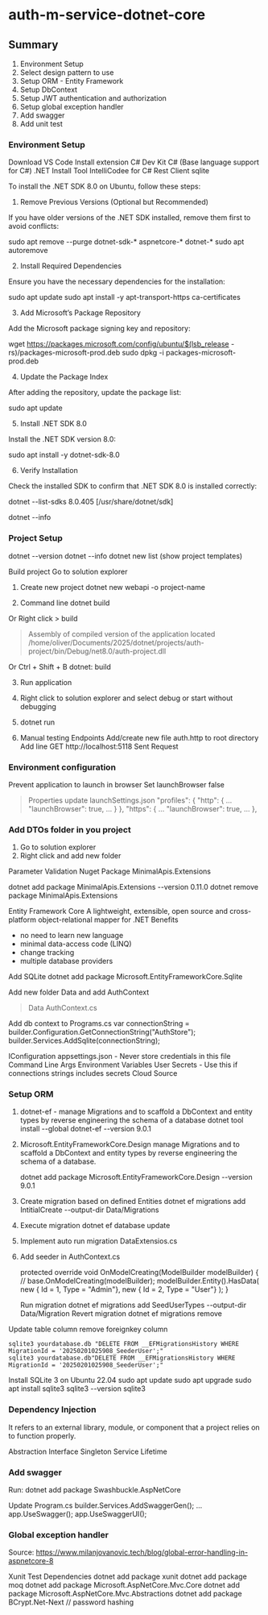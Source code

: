 # auth-m-service-dotnet-core

## Summary
1. Environment Setup
2. Select design pattern to use
3. Setup ORM - Entity Framework
4. Setup DbContext
5. Setup JWT authentication and authorization
6. Setup global exception handler
7. Add swagger
8. Add unit test
 
### Environment Setup
Download VS Code
Install extension 
C# Dev Kit
C# (Base language support for C#)
.NET Install Tool
IntelliCodee for C#
Rest Client
sqlite

To install the .NET SDK 8.0 on Ubuntu, follow these steps:
1. Remove Previous Versions (Optional but Recommended)

If you have older versions of the .NET SDK installed, remove them first to avoid conflicts:

sudo apt remove --purge dotnet-sdk-* aspnetcore-* dotnet-* 
sudo apt autoremove

2. Install Required Dependencies

Ensure you have the necessary dependencies for the installation:

sudo apt update
sudo apt install -y apt-transport-https ca-certificates

3. Add Microsoft’s Package Repository

Add the Microsoft package signing key and repository:

wget https://packages.microsoft.com/config/ubuntu/$(lsb_release -rs)/packages-microsoft-prod.deb
sudo dpkg -i packages-microsoft-prod.deb

4. Update the Package Index

After adding the repository, update the package list:

sudo apt update

5. Install .NET SDK 8.0

Install the .NET SDK version 8.0:

sudo apt install -y dotnet-sdk-8.0

6. Verify Installation

Check the installed SDK to confirm that .NET SDK 8.0 is installed correctly:

dotnet --list-sdks
8.0.405 [/usr/share/dotnet/sdk]

dotnet --info


### Project Setup
dotnet --version
dotnet --info
dotnet new list (show project templates)

Build project
Go to solution explorer

1. Create new project
dotnet new webapi -o project-name

2. Command line 
dotnet build

Or
Right click > build
> Assembly of compiled version of the application located
/home/oliver/Documents/2025/dotnet/projects/auth-project/bin/Debug/net8.0/auth-project.dll

Or
Ctrl + Shift + B
dotnet: build

3. Run application
1. Right click to solution explorer and select debug or start without debugging
2. dotnet run

4. Manual testing Endpoints
Add/create new file auth.http to root directory
Add line
GET http://localhost:5118
Sent Request

### Environment configuration
Prevent application to launch in browser
 Set launchBrowser false
 > Properties update launchSettings.json
"profiles": {
    "http": {
      ...
      "launchBrowser": true, 
      ...
      }
    },
    "https": {
       ...
      "launchBrowser": true, 
      ...
    },
    

### Add DTOs folder in you project
 1. Go to solution explorer
 2. Right click and add new folder
 
Parameter Validation
 Nuget Package
 MinimalApis.Extensions
 
 dotnet add package MinimalApis.Extensions --version 0.11.0
 dotnet remove package MinimalApis.Extensions
 
Entity Framework Core
 A lightweight, extensible, open source and cross-platform object-relational mapper for .NET
 Benefits
 - no need to learn new language
 - minimal data-access code (LINQ)
 - change tracking
 - multiple database providers
 
Add SQLite
 dotnet add package Microsoft.EntityFrameworkCore.Sqlite

Add new folder Data and add AuthContext
  > Data
      AuthContext.cs
  
Add db context to Programs.cs
  var connectionString = builder.Configuration.GetConnectionString("AuthStore");
  builder.Services.AddSqlite<AuthContext>(connectionString);  

  IConfiguration
    appsettings.json - Never store credentials in this file
    Command Line Args
    Environment Variables
    User Secrets - Use this if connections strings includes secrets
    Cloud Source

### Setup ORM
1. dotnet-ef - manage Migrations and to scaffold a DbContext and entity types by reverse engineering the schema of a database 
 dotnet tool install --global dotnet-ef --version 9.0.1
 
2. Microsoft.EntityFrameworkCore.Design 
   manage Migrations and to scaffold a DbContext and entity types by reverse engineering the schema of a database.
  
   dotnet add package Microsoft.EntityFrameworkCore.Design --version 9.0.1
 
3. Create migration based on defined Entities
    dotnet ef migrations add IntitialCreate --output-dir Data/Migrations

4. Execute migration 
    dotnet ef database update

5. Implement auto run migration
    DataExtensios.cs

6. Add seeder in AuthContext.cs
    
    protected override void OnModelCreating(ModelBuilder modelBuilder)
    {
        // base.OnModelCreating(modelBuilder);
        modelBuilder.Entity<UserTypeModel>().HasData(
            new { Id = 1, Type = "Admin"},
            new { Id = 2, Type = "User"}
        );
    }

    Run migration
      dotnet ef migrations add SeedUserTypes --output-dir Data/Migration
    Revert migration
      dotnet ef migrations remove
  
  Update table column remove foreignkey column
    
    sqlite3 yourdatabase.db "DELETE FROM __EFMigrationsHistory WHERE MigrationId = '20250201025908_SeederUser';"
    sqlite3 yourdatabase.db"DELETE FROM __EFMigrationsHistory WHERE MigrationId = '20250201025908_SeederUser';"
 
Install SQLite 3 on Ubuntu 22.04 
sudo apt update
sudo apt upgrade
sudo apt install sqlite3
sqlite3 --version
sqlite3


### Dependency Injection
It refers to an external library, module, or component that a project relies on to function properly. 

Abstraction
Interface
Singleton Service Lifetime


### Add swagger
Run:
dotnet add package Swashbuckle.AspNetCore

Update Program.cs
builder.Services.AddSwaggerGen();
...
app.UseSwagger();
app.UseSwaggerUI();

### Global exception handler
Source: https://www.milanjovanovic.tech/blog/global-error-handling-in-aspnetcore-8

Xunit Test Dependencies
dotnet add package xunit
dotnet add package moq
dotnet add package Microsoft.AspNetCore.Mvc.Core
dotnet add package Microsoft.AspNetCore.Mvc.Abstractions
dotnet add package BCrypt.Net-Next // password hashing




